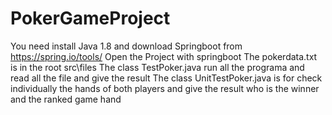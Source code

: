 # PokerGameProject
You need install Java 1.8 and download Springboot from https://spring.io/tools/
Open the Project with springboot
The pokerdata.txt is in the root src\files
The class TestPoker.java run all the programa and read all the file and give the result
The class UnitTestPoker.java is for check individually the hands of both players and give the result who is the winner and the ranked game hand
